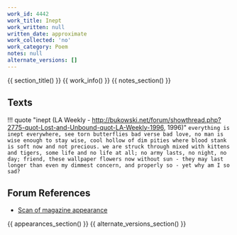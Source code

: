 ```yaml
---
work_id: 4442
work_title: Inept
work_written: null
written_date: approximate
work_collected: 'no'
work_category: Poem
notes: null
alternate_versions: []
---
```


{{ section_title() }}
{{ work_info() }}
{{ notes_section() }}
## Texts
!!! quote "inept (LA Weekly - http://bukowski.net/forum/showthread.php?2775-quot-Lost-and-Unbound-quot-LA-Weekly-1996, 1996)"
    ```
    everything is inept everywhere,
    see torn butterflies
    bad verse
    bad love,
    no man is wise enough to stay
    wise,
    cool hollow of dim pities
    where blood stank
    is soft now
    and not precious.
    we are struck through
    mixed with kittens and tigers,
    some life and
    no life
    at all;
    no army lasts, no night, no day;
    friend, these wallpaper flowers now
    without sun -
    they may last longer than even my
    dimmest concern, and
    properly so - yet
    why am I so
    sad?
    ```

## Forum References
- [Scan of magazine appearance](https://bukowskiforum.com/showthread.php?t=2775)

{{ appearances_section() }}
{{ alternate_versions_section() }}
